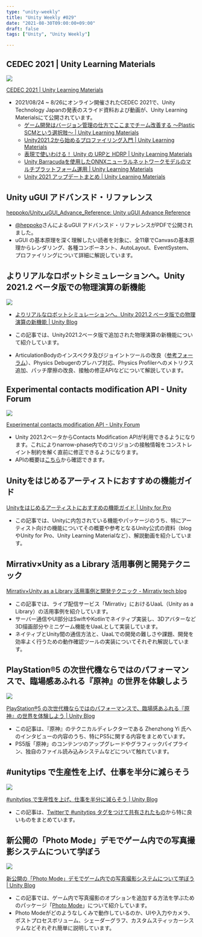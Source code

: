 ```yaml
---
type: "unity-weekly"
title: "Unity Weekly #029"
date: "2021-08-30T09:00:00+09:00"
draft: false
tags: ["Unity", "Unity Weekly"]

---
```


## CEDEC 2021 | Unity Learning Materials

![](./2021-08-29_142435.png)

[CEDEC 2021 | Unity Learning Materials](https://learning.unity3d.jp/event/cedec-2021/)

- 2021/08/24 ~ 8/26にオンライン開催されたCEDEC 2021で、Unity Technology Japanの発表のスライド資料および動画が、Unity Learning Materialsにて公開されています。
    - [ゲーム開発はバージョン管理の仕方でここまでチーム改善する ～Plastic SCMという選択肢～ | Unity Learning Materials](https://learning.unity3d.jp/7564/)
    - [Unity2021.2から始めるプロファイリング入門 | Unity Learning Materials](https://learning.unity3d.jp/7562/)
    - [表現で使いわける！ Unity の URPと HDRP | Unity Learning Materials](https://learning.unity3d.jp/7555/)
    - [Unity Barracudaを使用したONNXニューラルネットワークモデルのマルチプラットフォーム運用 | Unity Learning Materials](https://learning.unity3d.jp/7557/)
    - [Unity 2021 アップデートまとめ | Unity Learning Materials](https://learning.unity3d.jp/7552/)

## Unity uGUI アドバンスド・リファレンス

[heppoko/Unity_uGUI_Advance_Reference: Unity uGUI Advance Reference](https://github.com/heppoko/Unity_uGUI_Advance_Reference)

- [@heppoko](https://twitter.com/heppoko)さんによるuGUI アドバンスド・リファレンスがPDFで公開されました。
-  uGUI の基本原理を深く理解したい読者を対象に、全11章でCanvasの基本原理からレンダリング、各種コンポーネント、AutoLayout、EventSystem、プロファイリングについて詳細に解説しています。


## よりリアルなロボットシミュレーションへ。Unity 2021.2 ベータ版での物理演算の新機能

![](./image6_2.jpg)

- [よりリアルなロボットシミュレーションへ。Unity 2021.2 ベータ版での物理演算の新機能 | Unity Blog](https://blog.unity.com/ja/technology/simulate-robots-with-more-realism-whats-new-in-physics-for-unity-20212-beta)

- この記事では、Unity2021.2ベータ版で追加された物理演算の新機能について紹介しています。
- ArticulationBodyのインスペクタ及びジョイントツールの改良（[参考フォーラム](https://forum.unity.com/threads/articulation-body-visualisation-gizmos.1129364)）、Physics Debugerのプレハブ対応、Physics Profilerへのメトリクス追加、パッチ摩擦の改良、接触の修正APIなどについて解説しています。


## Experimental contacts modification API - Unity Forum

![](./4217dee0cbd5ae0f5b70e20f26235502.gif)

[Experimental contacts modification API - Unity Forum](https://forum.unity.com/threads/experimental-contacts-modification-api.924809/)

- Unity 2021.2ベータからContacts Modification APIが利用できるようになります。これによりnarrow-phase内でのコリジョンの接触情報をコンストレイント制約を解く直前に修正できるようになります。
- APIの概要は[こちら](https://docs.google.com/document/d/1lyvZ_Epm7W5iQSuLkF0kHKsHNshKDoyp4U73JO8Zt1M/edit)から確認できます。


## Unityをはじめるアーティストにおすすめの機能ガイド

[Unityをはじめるアーティストにおすすめの機能ガイド | Unity for Pro](https://forpro.unity3d.jp/unity_pro_tips/2021/08/19/2347/)

- この記事では、Unityに内包されている機能やパッケージのうち、特にアーティスト向けの機能についてその概要や参考となるUnity公式の資料（blogやUnity for Pro、Unity Learning Materialなど）、解説動画を紹介しています。


## Mirrativ×Unity as a Library 活用事例と開発テクニック


[Mirrativ×Unity as a Library 活用事例と開発テクニック - Mirrativ tech blog](https://tech.mirrativ.stream/entry/2021/08/24/191503)

- この記事では、ライブ配信サービス「Mirrativ」におけるUaaL（Unity as a Library）の活用事例を紹介しています。
- サーバー通信やUI部分はSwiftやKotlinでネイティブ実装し、3Dアバターなど3D描画部分やミニゲーム機能をUaaLとして実装しています。
- ネイティブとUnity間の通信方法と、UaaLでの開発の難しさや課題、開発を効率よく行うための動作確認ツールの実装についてそれぞれ解説しています。


## PlayStation®5 の次世代機ならではのパフォーマンスで、臨場感あふれる『原神』の世界を体験しよう

![](./image2_0.jpg)

[PlayStation®5 の次世代機ならではのパフォーマンスで、臨場感あふれる『原神』の世界を体験しよう | Unity Blog](https://blog.unity.com/ja/games/explore-the-immersive-world-of-genshin-impact-with-next-gen-performance-on-playstationr5)

- この記事は、『原神』のテクニカルディレクターである Zhenzhong Yi 氏へのインタビューの内容のうち、特にPS5に関する内容をまとめています。
- PS5版「原神」のコンテンツのアップグレードやグラフィックパイプライン、独自のファイル読み込みシステムなどについて触れています。


## #unitytips で生産性を上げ、仕事を半分に減らそう

![](./unitytips-roundup-header-01-1230x410_0.jpg)

[#unitytips で生産性を上げ、仕事を半分に減らそう | Unity Blog](https://blog.unity.com/ja/community/unity-tips-for-productivity)

- この記事は、[Twitterで #unitytips タグをつけて共有されたもの](https://twitter.com/search?q=%23unitytips&src=typed_query)から特に良いものをまとめています。


## 新公開の「Photo Mode」デモでゲーム内での写真撮影システムについて学ぼう

![](./PhotoMode_BlogPrev2.jpg)

[新公開の「Photo Mode」デモでゲーム内での写真撮影システムについて学ぼう | Unity Blog](https://blog.unity.com/ja/games/exploring-in-game-photography-with-the-new-photo-mode-demo)

- この記事では、ゲーム内で写真撮影のオプションを追加する方法を学ぶためのパッケージ「[Photo Mode](https://github.com/UnityTechnologies/PhotoMode)」について紹介しています。
- Photo Modeがどのようなしくみで動作しているのか、UIや入力やカメラ、ポストプロセスボリューム、シェーダーグラフ、カスタムスティッカーシステムなどそれぞれ簡単に説明しています。